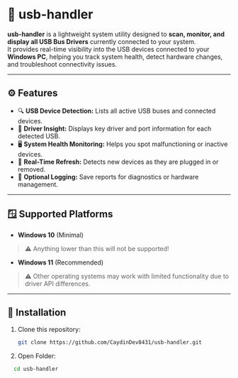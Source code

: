 # 🧩 usb-handler
**usb-handler** is a lightweight system utility designed to **scan, monitor, and display all USB Bus Drivers** currently connected to your system.  
It provides real-time visibility into the USB devices connected to your **Windows PC**, helping you track system health, detect hardware changes, and troubleshoot connectivity issues.

---

## ⚙️ Features
- 🔍 **USB Device Detection:** Lists all active USB buses and connected devices.  
- 🧠 **Driver Insight:** Displays key driver and port information for each detected USB.  
- 🖥️ **System Health Monitoring:** Helps you spot malfunctioning or inactive devices.  
- 🔔 **Real-Time Refresh:** Detects new devices as they are plugged in or removed.  
- 💾 **Optional Logging:** Save reports for diagnostics or hardware management.

---

## 🪟 Supported Platforms
- **Windows 10** (Minimal)
> ⚠️ Anything lower than this will not be supported!

- **Windows 11** (Recommended)  
> ⚠️ Other operating systems may work with limited functionality due to driver API differences.

---

## 🚀 Installation
1. Clone this repository:
   ```bash
   git clone https://github.com/CaydinDev8431/usb-handler.git
   ```
2. Open Folder:
 ```bash
   cd usb-handler
 ```
